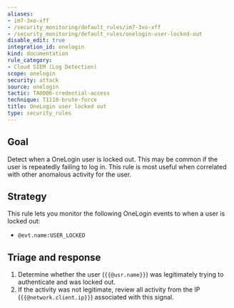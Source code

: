 ```yaml
---
aliases:
- im7-3xo-xff
- /security_monitoring/default_rules/im7-3xo-xff
- /security_monitoring/default_rules/onelogin-user-locked-out
disable_edit: true
integration_id: onelogin
kind: documentation
rule_category:
- Cloud SIEM (Log Detection)
scope: onelogin
security: attack
source: onelogin
tactic: TA0006-credential-access
technique: T1110-brute-force
title: OneLogin user locked out
type: security_rules
---
```


## Goal
Detect when a OneLogin user is locked out. This may be common if the user is repeatedly failing to log in. This rule is most useful when correlated with other anomalous activity for the user.

## Strategy
This rule lets you monitor the following OneLogin events to when a user is locked out:
* `@evt.name:USER_LOCKED`

## Triage and response
1. Determine whether the user (`{{@usr.name}}`) was legitimately trying to authenticate and was locked out.
2. If the activity was not legitimate, review all activity from the IP (`{{@network.client.ip}}`) associated with this signal.
